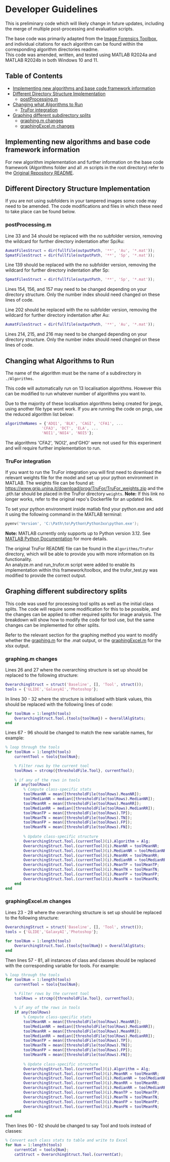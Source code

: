 # Developer Guidelines <!-- omit from toc -->

This is preliminary code which will likely change in future updates, including the merge of multiple post-processing and evaluation scripts.

The base code was primarily adapted from the [Image Forensics Toolbox](https://github.com/MKLab-ITI/image-forensics/blob/master/matlab_toolbox/), and individual citations for each algorithm can be found within the corresponding algorithm directories readme.  
This code was amended, written, and tested using MATLAB R2024a and MATLAB R2024b in both Windows 10 and 11.

## Table of Contents <!-- omit from toc -->
- [Implementing new algorithms and base code framework information](#implementing-new-algorithms-and-base-code-framework-information)
- [Different Directory Structure Implementation](#different-directory-structure-implementation)
  - [postProcessing.m](#postprocessingm)
- [Changing what Algorithms to Run](#changing-what-algorithms-to-run)
  - [TruFor integration](#trufor-integration)
- [Graphing different subdirectory splits](#graphing-different-subdirectory-splits)
  - [graphing.m changes](#graphingm-changes)
  - [graphingExcel.m changes](#graphingexcelm-changes)

## Implementing new algorithms and base code framework information
For new algorithm implementation and further information on the base code framework (Algorithms folder and all .m scripts in the root directory) refer to the [Original Repository README](Original_Repo_Readme.md). 

## Different Directory Structure Implementation
If you are not using subfolders in your tampered images some code may need to be amended. The code modifications and files in which these need to take place can be found below. 
### postProcessing.m
Line 33 and 34 should be replaced with the no subfolder version, removing the wildcard for further directory indentation after Sp/Au:
```Matlab
AumatFilesStruct = dir(fullfile(outputPath, '**', 'Au', '*.mat')); 
SpmatFilesStruct = dir(fullfile(outputPath, '**', 'Sp', '*.mat')); 
``` 

Line 139 should be replaced with the no subfolder version, removing the wildcard for further directory indentation after Sp:
```Matlab
SpmatFilesStruct = dir(fullfile(outputPath, '**', 'Sp', '*.mat')); 
``` 

Lines 154, 156, and 157 may need to be changed depending on your directory structure. Only the number index should need changed on these lines of code.

Line 202 should be replaced with the no subfolder version, removing the wildcard for further directory indentation after Au:
```Matlab
AumatFilesStruct = dir(fullfile(outputPath, '**', 'Au', '*.mat')); 
``` 

Lines 214, 215, and 216 may need to be changed depending on your directory structure. Only the number index should need changed on these lines of code.


## Changing what Algorithms to Run
The name of the algorithm must be the name of a subdirectory in `./Algorithms`.

This code will automatically run on 13 localisation algorithms. However this can be modified to run whatever number of algorithms you want to.

Due to the majority of these localisation algorithms being created for jpegs, using another file type wont work. If you are running the code on pngs, use the reduced algorithm list below:
```matlab
algorithmNames = {'ADQ1', 'BLK', 'CAGI', 'CFA1', ... 
                'CFA3', 'DCT', 'ELA', ...
                'NOI1','NOI4', 'NOI5'}; 
```

The algorithms 'CFA2', 'NOI2', and'GHO' were not used for this experiment and will require further implementation to run. 

### TruFor integration
If you want to run the TruFor integration you will first need to download the relevant weights file for the model and set up your python environment in MATLAB. 
The weights file can be found at: https://www.grip.unina.it/download/prog/TruFor/TruFor_weights.zip and the .pth.tar should be placed in the TruFor directory `weights`.
**Note:** If this link no longer works, refer to the original repo's Dockerfile for an updated link.

To set your python environment inside matlab find your python.exe and add it using the following command in the MATLAB terminal:
```powershell
pyenv('Version', 'C:\Path\to\Python\Python3xx\python.exe');
```
**Note:** MATLAB currently only supports up to Python version 3.12. See [MATLAB Python Documentation](https://uk.mathworks.com/support/requirements/python-compatibility.html) for more details.

The original TruFor README file can be found in the `Algorithms/TruFor` directory, which will be able to provide you with more information on its functionality.  
An analyze.m and run_trufor.m script were added to enable its implementation within this framework/toolbox, and the trufor_test.py was modified to provide the correct output.

## Graphing different subdirectory splits
This code was used for processing tool splits as well as the initial class splits. The code will require some modification for this to be possible, and the changes can be applied to other required splits for image analysis. The breakdown will show how to modify the code for tool use, but the same changes can be implemented for other splits.

Refer to the relevant section for the graphing method you want to modify whether the [graphing.m](#graphingm-changes) for the .mat output, or the [graphingExcel.m](#graphingexcelm-changes) for the xlsx output.

### graphing.m changes
Lines 26 and 27 where the overarching structure is set up should be replaced to the following structure:
```matlab
OverarchingStruct = struct('Baseline', [], 'Tool', struct());
tools = {'GLIDE','GalaxyAI','Photoshop'};
```

In lines 30 - 32 where the structure is initialised with blank values, this should be replaced with the following lines of code:
```matlab
for toolNum = 1:length(tools)
    OverarchingStruct.Tool.(tools{toolNum}) = OverallAlgStats;
end
```
Lines 67 - 96 should be changed to match the new variable names, for example:
```matlab 
% loop through the tools
for toolNum = 1:length(tools)
    currentTool = tools{toolNum};

    % Filter rows by the current tool
    toolRows = strcmp({thresholdFile.Tool}, currentTool);     
            
    % if any of the rows in tools
    if any(toolRows)
        % Compute class-specific stats
        toolMeanNR = mean([thresholdFile(toolRows).MeanNR]);
        toolMedianNR = median([thresholdFile(toolRows).MedianNR]);
        toolMeanRR = mean([thresholdFile(toolRows).MeanRR]);
        toolMedianRR = median([thresholdFile(toolRows).MedianRR]);
        toolMeanTP = mean([thresholdFile(toolRows).TP]);
        toolMeanTN = mean([thresholdFile(toolRows).TN]);
        toolMeanFP = mean([thresholdFile(toolRows).FP]);
        toolMeanFN = mean([thresholdFile(toolRows).FN]);
                
        % Update class-specific structure
        OverarchingStruct.Tool.(currentTool)(i).Algorithm = Alg;
        OverarchingStruct.Tool.(currentTool)(i).MeanNR = toolMeanNR;
        OverarchingStruct.Tool.(currentTool)(i).MedianNR = toolMedianNR;
        OverarchingStruct.Tool.(currentTool)(i).MeanRR = toolMeanRR;
        OverarchingStruct.Tool.(currentTool)(i).MedianRR = toolMedianRR;
        OverarchingStruct.Tool.(currentTool)(i).MeanTP = toolMeanTP;
        OverarchingStruct.Tool.(currentTool)(i).MeanTN = toolMeanTN;
        OverarchingStruct.Tool.(currentTool)(i).MeanFP = toolMeanFP;
        OverarchingStruct.Tool.(currentTool)(i).MeanFN = toolMeanFN;
    end
end
```

### graphingExcel.m changes
Lines 23 - 28 where the overarching structure is set up should be replaced to the following structure:
```matlab
OverarchingStruct = struct('Baseline', [], 'Tool', struct());
tools = {'GLIDE','GalaxyAI','Photoshop'};
    
for toolNum = 1:length(tools)
    OverarchingStruct.Tool.(tools{toolNum}) = OverallAlgStats;
end
```

Then lines 57 - 81, all instances of class and classes should be replaced with the corresponding variable for tools. For example:
```matlab
% loop through the tools
for toolNum = 1:length(tools)
    currentTool = tools{toolNum};

    % Filter rows by the current tool
    toolRows = strcmp({thresholdFile.Tool}, currentTool);     
            
    % if any of the rows in tools
    if any(toolRows)
        % Compute class-specific stats
        toolMeanNR = mean([thresholdFile(toolRows).MeanNR]);
        toolMedianNR = median([thresholdFile(toolRows).MedianNR]);
        toolMeanRR = mean([thresholdFile(toolRows).MeanRR]);
        toolMedianRR = median([thresholdFile(toolRows).MedianRR]);
        toolMeanTP = mean([thresholdFile(toolRows).TP]);
        toolMeanTN = mean([thresholdFile(toolRows).TN]);
        toolMeanFP = mean([thresholdFile(toolRows).FP]);
        toolMeanFN = mean([thresholdFile(toolRows).FN]);
                
        % Update class-specific structure
        OverarchingStruct.Tool.(currentTool)(i).Algorithm = Alg;
        OverarchingStruct.Tool.(currentTool)(i).MeanNR = toolMeanNR;
        OverarchingStruct.Tool.(currentTool)(i).MedianNR = toolMedianNR;
        OverarchingStruct.Tool.(currentTool)(i).MeanRR = toolMeanRR;
        OverarchingStruct.Tool.(currentTool)(i).MedianRR = toolMedianRR;
        OverarchingStruct.Tool.(currentTool)(i).MeanTP = toolMeanTP;
        OverarchingStruct.Tool.(currentTool)(i).MeanTN = toolMeanTN;
        OverarchingStruct.Tool.(currentTool)(i).MeanFP = toolMeanFP;
        OverarchingStruct.Tool.(currentTool)(i).MeanFN = toolMeanFN;
    end
end
```

Then lines 90 - 92 should be changed to say Tool and tools instead of classes:
```Matlab
% Convert each class stats to table and write to Excel
for Num = 1:length(tools)
    currentCat = tools{Num};
    catStruct = OverarchingStruct.Tool.(currentCat);
```
